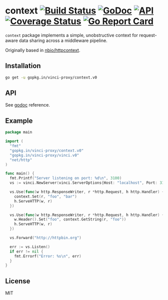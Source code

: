 # context [![Build Status](https://travis-ci.org/vinci-proxy/context.png)](https://travis-ci.org/vinci-proxy/context) [![GoDoc](https://godoc.org/github.com/vinci-proxy/vinci/context?status.svg)](https://godoc.org/github.com/vinci-proxy/vinci/context) [![API](https://img.shields.io/badge/status-stable-green.svg?style=flat)](https://godoc.org/github.com/vinci-proxy/vinci/context) [![Coverage Status](https://coveralls.io/repos/github/vinci-proxy/context/badge.svg?branch=master)](https://coveralls.io/github/vinci-proxy/context?branch=master) [![Go Report Card](https://goreportcard.com/badge/github.com/vinci-proxy/context)](https://goreportcard.com/report/github.com/vinci-proxy/context)

`context` package implements a simple, unobstructive context for request-aware data sharing across a middleware pipeline.

Originally based in [nbio/httpcontext](https://github.com/nbio/httpcontext).

## Installation

```bash
go get -u gopkg.in/vinci-proxy/context.v0
```

## API

See [godoc](https://godoc.org/github.com/vinci-proxy/context) reference.

## Example

```go
package main

import (
  "fmt"
  "gopkg.in/vinci-proxy/context.v0"
  "gopkg.in/vinci-proxy/vinci.v0"
  "net/http"
)

func main() {
  fmt.Printf("Server listening on port: %d\n", 3100)
  vs := vinci.NewServer(vinci.ServerOptions{Host: "localhost", Port: 3100})

  vs.Use(func(w http.ResponseWriter, r *http.Request, h http.Handler) {
    context.Set(r, "foo", "bar")
    h.ServeHTTP(w, r)
  })

  vs.Use(func(w http.ResponseWriter, r *http.Request, h http.Handler) {
    w.Header().Set("foo", context.GetString(r, "foo"))
    h.ServeHTTP(w, r)
  })

  vs.Forward("http://httpbin.org")

  err := vs.Listen()
  if err != nil {
    fmt.Errorf("Error: %s\n", err)
  }
}
```

## License

MIT
